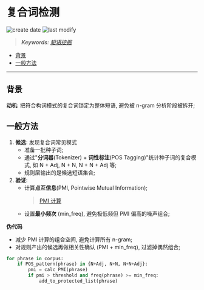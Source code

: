 复合词检测
===
<!--START_SECTION:badge-->

![create date](https://img.shields.io/static/v1?label=create%20date&message=2025-08-21&label_color=gray&color=lightsteelblue&style=flat-square)
![last modify](https://img.shields.io/static/v1?label=last%20modify&message=2025-08-22%2003%3A35%3A56&label_color=gray&color=thistle&style=flat-square)

<!--END_SECTION:badge-->
<!--info
date: 2025-08-21 17:40:08
top: false
draft: false
hidden: false
level: 0
tag: [nlp_kg]
-->

<!--START_SECTION:keywords-->
> ***Keywords**: [短语挖掘](../07/短语挖掘.md)*
<!--END_SECTION:keywords-->

<!--START_SECTION:paper_title-->
<!--END_SECTION:paper_title-->

<!--START_SECTION:toc-->
- [背景](#背景)
- [一般方法](#一般方法)
<!--END_SECTION:toc-->

---

## 背景

**动机**: 把符合构词模式的复合词锁定为整体短语, 避免被 n-gram 分析阶段被拆开;


## 一般方法

1. **候选**: 发现复合词常见模式
    - 准备一批种子词;
    - 通过"**分词器**(Tokenizer) + **词性标注**(POS Tagging)"统计种子词的复合模式, 如 N + Adj, N + N, N + N + Adj 等;
    - 规则层输出的是候选短语集合;
2. **验证**: 
    - 计算**点互信息**(PMI, Pointwise Mutual Information);
        > [PMI 计算](./AutoPhrase备忘.md#pmi-计算)
    - 设置**最小频次** (min_freq), 避免极低频但 PMI 偏高的噪声组合;

**伪代码**
- 减少 PMI 计算的组合空间, 避免计算所有 n-gram;
- 对规则产出的候选再做相关性确认 (PMI + min_freq), 过滤掉偶然组合;
```python
for phrase in corpus:
    if POS_pattern(phrase) in {N+Adj, N+N, N+N+Adj}:
        pmi = calc_PMI(phrase)
        if pmi > threshold and freq(phrase) >= min_freq:
            add_to_protected_list(phrase)
```
